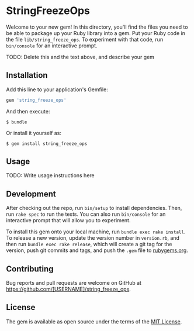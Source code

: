 # StringFreezeOps

Welcome to your new gem! In this directory, you'll find the files you need to be able to package up your Ruby library into a gem. Put your Ruby code in the file `lib/string_freeze_ops`. To experiment with that code, run `bin/console` for an interactive prompt.

TODO: Delete this and the text above, and describe your gem

## Installation

Add this line to your application's Gemfile:

```ruby
gem 'string_freeze_ops'
```

And then execute:

    $ bundle

Or install it yourself as:

    $ gem install string_freeze_ops

## Usage

TODO: Write usage instructions here

## Development

After checking out the repo, run `bin/setup` to install dependencies. Then, run `rake spec` to run the tests. You can also run `bin/console` for an interactive prompt that will allow you to experiment.

To install this gem onto your local machine, run `bundle exec rake install`. To release a new version, update the version number in `version.rb`, and then run `bundle exec rake release`, which will create a git tag for the version, push git commits and tags, and push the `.gem` file to [rubygems.org](https://rubygems.org).

## Contributing

Bug reports and pull requests are welcome on GitHub at https://github.com/[USERNAME]/string_freeze_ops.


## License

The gem is available as open source under the terms of the [MIT License](http://opensource.org/licenses/MIT).

